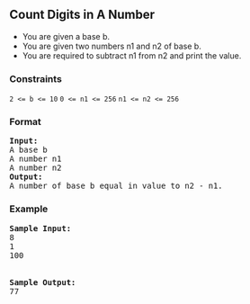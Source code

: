 <h2>Count Digits in A Number</h2>

<div>
  <ul>
    <li>You are given a base b.</li>
    <li>You are given two numbers n1 and n2 of base b.</li>
    <li>You are required to subtract n1 from n2 and print the value.</li>
  </ul>
</div>

<h3>Constraints</h3>
<code>2 <= b <= 10</code>
<code>0 <= n1 <= 256</code>
<code>n1 <= n2 <= 256</code>

<h3>Format</h3>
<pre>
<strong>Input:</strong>
A base b
A number n1
A number n2
<strong>Output:</strong>
A number of base b equal in value to n2 - n1.
</pre>

<h3>Example</h3>
<pre>
<strong>Sample Input:</strong>
8
1
100
<br>
<strong>Sample Output:</strong>
77
</pre>
